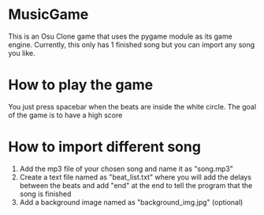 # MusicGame
This is an Osu Clone game that uses the pygame module as its game engine. Currently, this only has 1 finished song but you can import any song you like.

# How to play the game
You just press spacebar when the beats are inside the white circle. The goal of the game is to have a high score

# How to import different song
1. Add the mp3 file of your chosen song and name it as "song.mp3"
2. Create a text file named as "beat_list.txt" where you will add the delays between the beats and add "end" at the end to tell the program that the song is finished
3. Add a background image named as "background_img.jpg" (optional)
